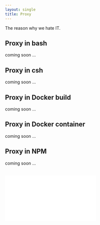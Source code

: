 ```yaml
---
layout: single
title: Proxy
---
```


The reason why we hate IT.

## Proxy in bash

coming soon ...

## Proxy in csh

coming soon ...

## Proxy in Docker build

coming soon ...

## Proxy in Docker container

coming soon ...

## Proxy in NPM

coming soon ...

<br/>

<iframe data-aa="1180202" src="//acceptable.a-ads.com/1180202?size=Adaptive&background_color=141010&text_color=ff9f00&title_color=ff9900&title_hover_color=ff9900&link_color=ff9900&link_hover_color=ff9900" scrolling="no" style="border:0px; padding:0; overflow:hidden" allowtransparency="true"></iframe>


